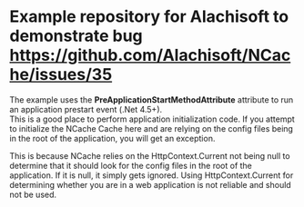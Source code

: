 # Example repository for Alachisoft to demonstrate bug https://github.com/Alachisoft/NCache/issues/35

The example uses the **PreApplicationStartMethodAttribute** attribute to run an application prestart event (.Net 4.5+).  
This is a good place to perform application initialization code.  If you attempt to initialize the NCache Cache here
and are relying on the config files being in the root of the application, you will get an exception.

This is because NCache relies on the HttpContext.Current not being null to determine that it should look
for the config files in the root of the application.  If it is null, it simply gets ignored.  Using HttpContext.Current
for determining whether you are in a web application is not reliable and should not be used.  
